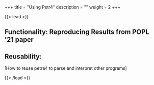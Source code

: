 +++
title = "Using Petr4"
description = ""
weight = 2
+++

{{< lead >}}

## Functionality: Reproducing Results from POPL '21 paper

## Reusability:
[How to reuse petra4 to parse and interpret other programs]

{{< /lead >}}


<!-- {{< childpages >}} -->
